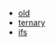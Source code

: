 * [old](https://github.com/svick/KestrelHttpServer/tree/old)
* [ternary](https://github.com/svick/KestrelHttpServer/tree/ternary)
* [ifs](https://github.com/svick/KestrelHttpServer/tree/ifs)
